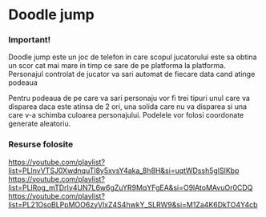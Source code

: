 # Doodle jump

### Important!
Doodle jump este un joc de telefon in care scopul jucatorului este sa obtina un scor cat mai mare in timp ce sare de pe platforma la platforma.
Personajul controlat de jucator va sari automat de fiecare data cand atinge podeaua

Pentru podeaua de pe care va sari personaju vor fi trei tipuri unul care va disparea daca este atinsa de 2 ori, una solida care nu va disparea si una care v-a schimba culoarea personajului. Podelele vor folosi coordonate generate aleatoriu.

### Resurse folosite
https://youtube.com/playlist?list=PLlnvVTSJ0XwdnquTl8y5xvsY4aka_8h8H&si=uqtWDssh5gISlKbp
https://youtube.com/playlist?list=PLlRog_mTDrIy4UN7L6w6gZuYR9MqYFgEA&si=O9lAtoMAvuOr0CDQ
https://youtube.com/playlist?list=PL21OsoBLPpMOO6zyVlxZ4S4hwkY_SLRW9&si=M1Za4K6DkTO4Y4cb
